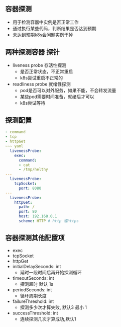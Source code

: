 ## 容器探测 

- 用于检测容器中实例是否正常工作
- 通过执行某些代码，判断结果是否达到预期
- 未达到预期k8s会问题实例干掉

## 两种探测容器 探针
- liveness probe 存活性探测
  - 是否正常状态，不正常重启
  - k8s尝试重启不正常的
- readliness probe 就绪性探测
  - pod是否可以对外服务，如果不能，不会转发流量
  - 某些pod需要时间准备，就绪后才可以
  - k8s尝试等待

## 探测配置

~~~ yaml
- command
- tcp
- httpGet
~~~ yaml
  livenessProbe:
    exec:
      command:
      - cat
      - /tmp/helthy
---
  livenessProbe:
    tcpSocket:
      port: 8080
---
  livenessProbe:
    httpGet:
      path: /
      port: 80
      host: 192.168.0.1
      scheme: HTTP # http 或https
~~~


## 容器探测其他配置项
- exec
- tcpSocket
- httpGet
- initialDelaySeconds: int
  - 延时一段时间后再开始探测循环
- timeoutSeconds: int
  - 探测超时 默认 1s
- periodSeconds: int
  - 循环周期长度
- failureThreshold: int
  - 探测多少次才算失败, 默认3 最小 1
- successThreshold: int
  - 连续探测几次才算成功,默认1